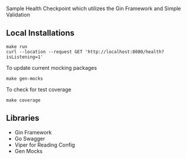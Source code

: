 Sample Health Checkpoint which utilizes the Gin Framework and Simple Validation

## Local Installations
```
make run
curl --location --request GET 'http://localhost:8080/health?isListening=1'
```

To update current mocking packages
```
make gen-mocks
```

To check for test coverage
```
make coverage
```


## Libraries
- Gin Framework
- Go Swagger
- Viper for Reading Config
- Gen Mocks